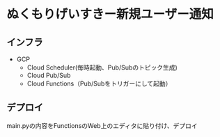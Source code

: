 # ぬくもりげいすきー新規ユーザー通知

## インフラ
* GCP
  * Cloud Scheduler(毎時起動、Pub/Subのトピック生成)
  * Cloud Pub/Sub
  * Cloud Functions（Pub/Subをトリガーにして起動）

## デプロイ
main.pyの内容をFunctionsのWeb上のエディタに貼り付け、デプロイ
